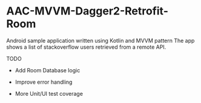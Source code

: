 # AAC-MVVM-Dagger2-Retrofit-Room

Android sample application written using Kotlin and MVVM pattern The app shows a list of stackoverflow users retrieved from a remote API.

TODO

- Add Room Database logic

- Improve error handling

- More Unit/UI test coverage
